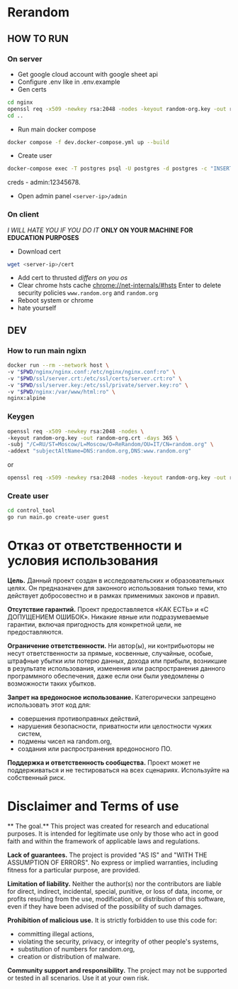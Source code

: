 # Rerandom

## HOW TO RUN
### On server
- Get google cloud account with google sheet api
- Configure .env like in .env.example
- Gen certs
```sh
cd nginx
openssl req -x509 -newkey rsa:2048 -nodes -keyout random-org.key -out random-org.crt -days 365 -subj "/C=RU/ST=Moscow/L=Moscow/O=ReRandom/OU=IT/CN=random.org" -addext "subjectAltName=DNS:random.org,DNS:www.random.org"
cd ..
```
- Run main docker compose
```sh
docker compose -f dev.docker-compose.yml up --build
```
- Create user
```sh
docker-compose exec -T postgres psql -U postgres -d postgres -c "INSERT INTO users (username, password) VALUES ('admin', '\$argon2id\$v=19\$m=16,t=2,p=1\$aFVpcHZsZlB1RngxbHdmSA\$fSTS6yUOxQCgoIJRJbzP1Q');"
```
creds - admin:12345678.
- Open admin panel
`<server-ip>/admin`

### On client
*I WILL HATE YOU IF YOU DO IT*
**ONLY ON YOUR MACHINE FOR EDUCATION PURPOSES**
- Download cert
```sh
wget <server-ip>/cert
```
- Add cert to thrusted
*differs on you os*
- Clear chrome hsts cache
[chrome://net-internals/#hsts](chrome://net-internals/#hsts)
Enter to delete security policies
`www.random.org` and `random.org`
- Reboot system or chrome
- hate yourself


## DEV
### How to run main ngixn
```sh
docker run --rm --network host \
-v "$PWD/nginx/nginx.conf:/etc/nginx/nginx.conf:ro" \
-v "$PWD/ssl/server.crt:/etc/ssl/certs/server.crt:ro" \
-v "$PWD/ssl/server.key:/etc/ssl/private/server.key:ro" \
-v "$PWD/nginx:/var/www/html:ro" \
nginx:alpine
```

### Keygen
```sh
openssl req -x509 -newkey rsa:2048 -nodes \                    
-keyout random-org.key -out random-org.crt -days 365 \
-subj "/C=RU/ST=Moscow/L=Moscow/O=ReRandom/OU=IT/CN=random.org" \
-addext "subjectAltName=DNS:random.org,DNS:www.random.org"
```
or
```sh
openssl req -x509 -newkey rsa:2048 -nodes -keyout random-org.key -out random-org.crt -days 365 -subj "/C=RU/ST=Moscow/L=Moscow/O=ReRandom/OU=IT/CN=random.org" -addext "subjectAltName=DNS:random.org,DNS:www.random.org"
```

### Create user
```sh
cd control_tool
go run main.go create-user guest
```

# Отказ от ответственности и условия использования

**Цель.** Данный проект создан в исследовательских и образовательных целях. Он предназначен для законного использования только теми, кто действует добросовестно и в рамках применимых законов и правил.

**Отсутствие гарантий.** Проект предоставляется «КАК ЕСТЬ» и «С ДОПУЩЕНИЕМ ОШИБОК». Никакие явные или подразумеваемые гарантии, включая пригодность для конкретной цели, не предоставляются.

**Ограничение ответственности.** Ни автор(ы), ни контрибьюторы не несут ответственности за прямые, косвенные, случайные, особые, штрафные убытки или потерю данных, дохода или прибыли, возникшие в результате использования, изменения или распространения данного программного обеспечения, даже если они были уведомлены о возможности таких убытков.

**Запрет на вредоносное использование.** Категорически запрещено использовать этот код для:
- совершения противоправных действий,
- нарушения безопасности, приватности или целостности чужих систем,
- подмены чисел на random.org,
- создания или распространения вредоносного ПО.

**Поддержка и ответственность сообщества.** Проект может не поддерживаться и не тестироваться на всех сценариях. Используйте на собственный риск.

# Disclaimer and Terms of use

** The goal.** This project was created for research and educational purposes. It is intended for legitimate use only by those who act in good faith and within the framework of applicable laws and regulations.

**Lack of guarantees.** The project is provided "AS IS" and "WITH THE ASSUMPTION OF ERRORS". No express or implied warranties, including fitness for a particular purpose, are provided.

**Limitation of liability.** Neither the author(s) nor the contributors are liable for direct, indirect, incidental, special, punitive, or loss of data, income, or profits resulting from the use, modification, or distribution of this software, even if they have been advised of the possibility of such damages.

**Prohibition of malicious use.** It is strictly forbidden to use this code for:
- committing illegal actions,
- violating the security, privacy, or integrity of other people's systems,
- substitution of numbers for random.org,
- creation or distribution of malware.

**Community support and responsibility.** The project may not be supported or tested in all scenarios. Use it at your own risk.